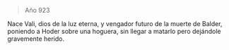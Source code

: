 > Año 923

Nace Vali, dios de la luz eterna, y vengador futuro de la muerte de Balder, poniendo a Hoder sobre una hoguera, sin llegar a matarlo pero dejándole gravemente herido.